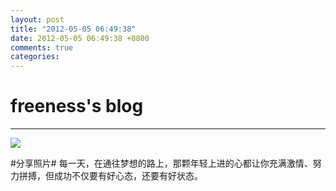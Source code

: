 ```yaml
---
layout: post
title: "2012-05-05 06:49:38"
date: 2012-05-05 06:49:38 +0800
comments: true
categories: 
---
```


# freeness's blog

----------

![](http://okqmqrbgo.bkt.clouddn.com/201205050649381.jpg)

>
\#分享照片\# 每一天，在通往梦想的路上，那颗年轻上进的心都让你充满激情、努力拼搏，但成功不仅要有好心态，还要有好状态。